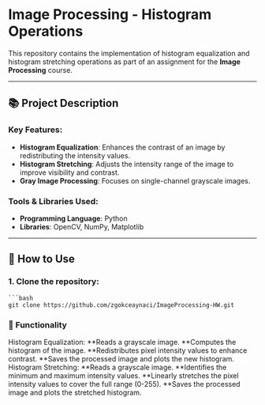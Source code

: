 # Image Processing - Histogram Operations

This repository contains the implementation of histogram equalization and histogram stretching operations as part of an assignment for the **Image Processing** course.

---

## 📚 Project Description

### Key Features:
- **Histogram Equalization**: Enhances the contrast of an image by redistributing the intensity values.
- **Histogram Stretching**: Adjusts the intensity range of the image to improve visibility and contrast.
- **Gray Image Processing**: Focuses on single-channel grayscale images.

### Tools & Libraries Used:
- **Programming Language**: Python
- **Libraries**: OpenCV, NumPy, Matplotlib

---

## 🚀 How to Use

### 1. Clone the repository:
    ```bash
    git clone https://github.com/zgokceaynaci/ImageProcessing-HW.git


### 📄 Functionality
Histogram Equalization:
**Reads a grayscale image.
**Computes the histogram of the image.
**Redistributes pixel intensity values to enhance contrast.
**Saves the processed image and plots the new histogram.
Histogram Stretching:
**Reads a grayscale image.
**Identifies the minimum and maximum intensity values.
**Linearly stretches the pixel intensity values to cover the full range (0-255).
**Saves the processed image and plots the stretched histogram.
